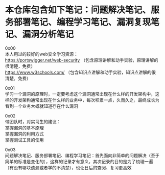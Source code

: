 # 本仓库包含如下笔记：问题解决笔记、服务部署笔记、编程学习笔记、漏洞复现笔记、漏洞分析笔记

0x00  
本人用过的较好的web安全学习资源：  
https://portswigger.net/web-security （包含原理讲解和动手实验，原理讲解的很清楚，免费）  
https://www.w3schools.com/ （包含知识点讲解和动手实验，知识点讲解的很清楚，免费）

0x01  
学习一个漏洞的原理时，一定要考虑这个漏洞通常出现在什么样的开发架构中，这样的开发架构通常出现在什么样的业务中，每次积累一点，久而久之，最终成长为看到一个业务大概就知道存在什么漏洞

0x02  
带团队时，对实习生的建议：  
掌握漏洞的基本原理  
掌握漏洞的利用方式  
掌握测试工具的使用

0x03  
问题解决笔记、服务部署笔记、编程学习笔记：首先面向非简单的问题解决（至于简单的标准是变化的），这样的记录才有意义，其次记录的目的是为了梳理一遍（有没有哪块遗漏或者学的不清楚），也让日后的查阅、复习更高效
